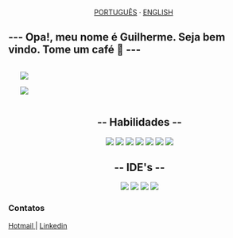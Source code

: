 <p align="center">
  <a href="/docs/readme_pt-BR.md">PORTUGUÊS</a>
  ·
  <a href="/docs/readme_us.md">ENGLISH</a>
</p>

<h2> --- Opa!, meu nome é Guilherme. Seja bem vindo. Tome um café 🍵 --- </h2>

<div class="col-6" style="display:flex">
  <div class="status">
    <ul>
      <img src="https://github-readme-stats.vercel.app/api?username=GuilhermeSotti&show_icons=true&theme=monokai&custom_title=Meus Status">
    </ul>
    <ul>
      <img src="https://github-readme-stats.vercel.app/api/top-langs/?username=karanalpe&layout=compact&theme=monokai&custom_title=Minhas Liguagens Preferidas">
    </ul>
  </div>
</div>

<div class="skill" align="center">
  <ul>
    <h2> -- Habilidades -- </h2>
      <img src="https://icongr.am/devicon/java-original.svg?size=120&color=currentColor">
      <img src="https://icongr.am/devicon/html5-original.svg?size=120&color=currentColor">
      <img src="https://icongr.am/devicon/css3-original.svg?size=120&color=currentColor">
      <img src="https://icongr.am/devicon/amazonwebservices-original.svg?size=120&color=currentColor">
      <img src="https://icongr.am/devicon/android-original.svg?size=120&color=currentColor">
      <img src="https://icongr.am/devicon/vagrant-original.svg?size=120&color=currentColor">
      <img src="https://icongr.am/devicon/python-original.svg?size=120&color=currentColor">
  </ul>
</div>

<div class="ides" align="center">
  <ul>
    <h2> -- IDE's -- </h2>
      <img src="https://icongr.am/devicon/visualstudio-plain.svg?size=120&color=currentColor">
      <img src="https://icongr.am/devicon/docker-plain.svg?size=120&color=currentColor">
      <img src="https://icongr.am/devicon/pycharm-original.svg?size=120&color=currentColor">
      <img src="https://icongr.am/simple/androidstudio.svg?size=120&color=20a754&colored=false">
  </ul>
</div>

<p align="center">
  <h3> Contatos </h3>
  <a href="mailto:Gpiresmachado@hotmail.com"> Hotmail </a>
  |
  <a href="https://www.linkedin.com/in/guilherme-pires-de-sotti-machado-296a7417a/"> Linkedin </a>
</p>

<!---
GuilhermeSotti/GuilhermeSotti is a ✨ special ✨ repository because its `README.md` (this file) appears on your GitHub profile.
You can click the Preview link to take a look at your changes.
--->
